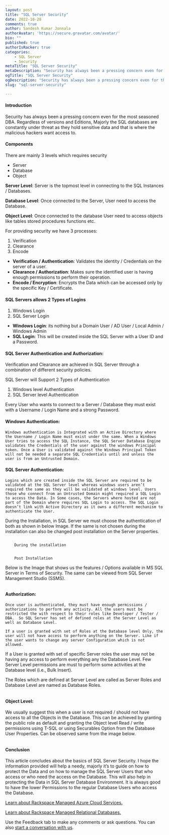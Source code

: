 ```yaml
---
layout: post
title: "SQL Server Security"
date: 2022-10-28
comments: true
author: Sandesh Kumar Jonnala
authorAvatar: 'https://secure.gravatar.com/avatar/'
bio: ""
published: true
authorIsRacker: true
categories:
    - SQL Server
    - Security
metaTitle: "SQL Server Security"
metaDescription: "Security has always been a pressing concern even for the most seasoned DBA. Regardless of versions and Editions, Majorly the SQL databases are constantly under threat as they hold sensitive data and that is where the malicious hackers want access to."
ogTitle: "SQL Server Security"
ogDescription: "Security has always been a pressing concern even for the most seasoned DBA. Regardless of versions and Editions, Majorly the SQL databases are constantly under threat as they hold sensitive data and that is where the malicious hackers want access to."
slug: "sql-server-security"

---
```

#### Introduction 

Security has always been a pressing concern even for the most seasoned DBA. Regardless of versions and Editions, Majorly the SQL databases are constantly under threat as they hold sensitive data and that is where the malicious hackers want access to.

<!--more-->

#### Components
There are mainly 3 levels which requires security 

- Server 
-	Database 
-	Object 

**Server Level**: Server is the topmost level in connecting to the SQL Instances / Databases.


**Database Level**: Once connected to the Server, User need to access the Database.


**Object Level**: Once connected to the database User need to access objects like tables stored procedures functions etc.

For providing security we have 3 processes:
1.	Verification
2.	Clearance
3.	Encode


- **Verification / Authentication**: Validates the identity / Credentials on the server of a user.
- **Clearance / Authorization**: Makes sure the identified user is having enough permissions to perform their operation.
- **Encode / Encryption**: Encrypts the Data which can be accessed only by the specific Key / Certificate.


#### SQL Servers allows 2 Types of Logins
1.	Windows Login 
2.	SQL Server Login
- **Windows Login**: its nothing but a Domain User / AD User / Local Admin / Windows Admin
- **SQL Login**: This will be created inside the SQL Server with a User ID and a Password.

#### SQL Server Authentication and Authorization:

Verification and Clearance are achieved in SQL Server through a combination of different security policies.

SQL Server will Support 2 Types of Authentication
1.	Windows level Authentication
2.	SQL Server level Authentication

Every User who wants to connect to a Server / Database they must exist with a Username / Login Name and a strong Password.

#### Windows Authentication:
	Windows authentication is Integrated with an Active Directory where the Username / Login Name must exist under the same. When a Windows User tries to access the SQL Instance, the SQL Server Database Engine validates the Credentials of the user against the windows Principal token. Once a User is validated against the Windows Principal Token will not be needed a separate SQL Credentials until and unless the user is from an Untrusted Domain.

#### SQL Server Authentication:
	Logins which are created inside the SQL Server are required to be validated at the SQL Server level whereas windows users aren’t required the same as they will be validated at windows level. Users those who connect from an Untrusted Domain might required a SQL Login to access the Data. In Some cases, the Servers where hosted are not part of the Domain where requires SQL Login to access. The SQL Login doesn’t link with Active Directory as it owns a different mechanism to authenticate the User.

During the Installation, in SQL Server we must choose the authentication of both as shown in below Image. If the same is not chosen during the installation can also be changed post installation on the Server properties.

<img src=Picture1.png title="" alt="">

        During the installation

<img src=Picture2.png title="" alt="">

        Post Installation

Below is the Image that shows us the features / Options available in MS SQL Server in Terms of Security. The same can be viewed from SQL Server Management Studio (SSMS).

  <img src=Picturex.png title="" alt="">

#### Authorization: 

	Once user is authenticated, they must have enough permissions / authorizations to perform any activity. All the users must be restricted the with respect to their roles like Developer / Tester / DBA.  So SQL Server has set of defined roles at the Server Level as well as Database Level.

	If a user is granted with set of Roles at the Database level Only, the user will not have access to perform anything on the Server. Like if the user wants to change any server Configuration which is not allowed. 
	
  If a User is granted with set of specific Server roles the user may not be having any access to perform everything any the Database Level. Few Server Level permissions are must to perform some activities at the Database level (i.e., Bulk Insert). 


The Roles which are defined at Server Level are called as Server Roles and Database Level are named as Database Roles.

<img src=Picturey.png title="" alt="">


#### Object Level:

We usually suggest this when a user is not required / should not have access to all the Objects in the Database. This can be achieved by granting the public role as default and granting the Object level Read / write permissions using T-SQL or using Securables Option from the Database User Properties. Can be observed same from the image below.

<img src=Picture5.png title="" alt="">

#### Conclusion

This article concludes about the basics of SQL Server Security. I hope the information provided will help a needy, majorly it’s to guide on how to protect the Data and on how to manage the SQL Server Users that who access or who need the access on the Database. This will also help in protecting the Data in SQL Server Database Environment. It is always good to have the lower Permissions to the regular Database Users who access the Database.






































<a class="cta purple" id="cta" href="https://www.rackspace.com/cloud/azure">Learn about Rackspace Managed Azure Cloud Services.</a>

<a class="cta purple" id="cta" href="https://www.rackspace.com/data/managed-sql"> Learn about Rackspace Managed Relational Databases.</a>


Use the Feedback tab to make any comments or ask questions. You can also
[start a conversation with us](https://www.rackspace.com/contact).